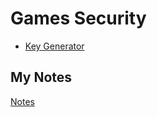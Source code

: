 # Games Security
- [Key Generator](key-generator.md)
## My Notes
[Notes](mynotes/games-security-notes.md)
